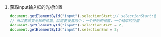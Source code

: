 1. 获取input输入框的光标位置

   ```javascript
   document.getElementById("input").selectionStart;// selectionStart:因该是选择开始的地方
   // 所以要改变光标的位置，就需要设置两个：一个开始的位置，一个结束的位置
   document.getElementById("input").selectionStart = 2;
   document.getElementById("input").selectionEnd = 2;
   ```

   

